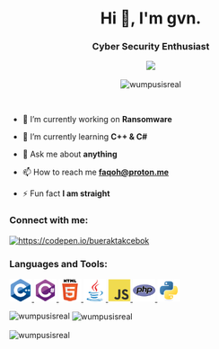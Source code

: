 <h1 align="center">Hi 👋, I'm gvn.</h1>
<h3 align="center">Cyber Security Enthusiast</h3>

<p align="center">
  <img src="https://avatars.githubusercontent.com/u/99969138?v=4">
</p>


<p align="center"> <img src="https://komarev.com/ghpvc/?username=wumpusisreal&label=Profile%20views&color=0e75b6&style=flat" alt="wumpusisreal" /> </p>

<p align="left"> <a href="https://twitter.com/" target="blank"><img src="https://img.shields.io/twitter/follow/?logo=twitter&style=for-the-badge" alt="" /></a> </p>

- 🔭 I’m currently working on **Ransomware**

- 🌱 I’m currently learning **C++ & C#**

- 💬 Ask me about **anything**

- 📫 How to reach me **faqoh@proton.me**

- ⚡ Fun fact **I am straight**

<h3 align="left">Connect with me:</h3>
<p align="left">
<a href="https://codepen.io/https://codepen.io/bueraktakcebok" target="blank"><img align="center" src="https://raw.githubusercontent.com/rahuldkjain/github-profile-readme-generator/master/src/images/icons/Social/codepen.svg" alt="https://codepen.io/bueraktakcebok" height="30" width="40" /></a>
</p>

<h3 align="left">Languages and Tools:</h3>
<p align="left"> <a href="https://www.w3schools.com/cpp/" target="_blank" rel="noreferrer"> <img src="https://raw.githubusercontent.com/devicons/devicon/master/icons/cplusplus/cplusplus-original.svg" alt="cplusplus" width="40" height="40"/> </a> <a href="https://www.w3schools.com/cs/" target="_blank" rel="noreferrer"> <img src="https://raw.githubusercontent.com/devicons/devicon/master/icons/csharp/csharp-original.svg" alt="csharp" width="40" height="40"/> </a> <a href="https://www.w3.org/html/" target="_blank" rel="noreferrer"> <img src="https://raw.githubusercontent.com/devicons/devicon/master/icons/html5/html5-original-wordmark.svg" alt="html5" width="40" height="40"/> </a> <a href="https://www.java.com" target="_blank" rel="noreferrer"> <img src="https://raw.githubusercontent.com/devicons/devicon/master/icons/java/java-original.svg" alt="java" width="40" height="40"/> </a> <a href="https://developer.mozilla.org/en-US/docs/Web/JavaScript" target="_blank" rel="noreferrer"> <img src="https://raw.githubusercontent.com/devicons/devicon/master/icons/javascript/javascript-original.svg" alt="javascript" width="40" height="40"/> </a> <a href="https://www.php.net" target="_blank" rel="noreferrer"> <img src="https://raw.githubusercontent.com/devicons/devicon/master/icons/php/php-original.svg" alt="php" width="40" height="40"/> </a> <a href="https://www.python.org" target="_blank" rel="noreferrer"> <img src="https://raw.githubusercontent.com/devicons/devicon/master/icons/python/python-original.svg" alt="python" width="40" height="40"/> </a> </p>

<p><img align="left" src="https://github-readme-stats.vercel.app/api/top-langs?username=wumpusisreal&show_icons=true&locale=en&layout=compact" alt="wumpusisreal" /></p>

<p>&nbsp;<img align="center" src="https://github-readme-stats.vercel.app/api?username=wumpusisreal&show_icons=true&locale=en" alt="wumpusisreal" /></p>

<p><img align="center" src="https://github-readme-streak-stats.herokuapp.com/?user=wumpusisreal&" alt="wumpusisreal" /></p>
